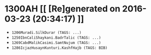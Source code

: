 # 1300AH [[ [Re]generated on 2016-03-23 (20:34:17) ]]

* `1206Muradi.SilkDurar (TAGS: ...)`
* `1250IbnCaliShaykani.BadrTalic (TAGS: ...)`
* `1269CabdMalikCasimi.SamtNujum (TAGS: ...)`
* `1286IcjazHusaynKunturi.KashfHajb (TAGS: BIB)`
